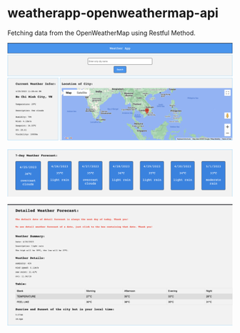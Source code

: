 # weatherapp-openweathermap-api

Fetching data from the OpenWeatherMap using Restful Method.

![alt text](https://github.com/andtr-2021/weatherapp-openweathermap-api/blob/main/Screenshot%202023-04-25%20at%2023.41.41.png)

![alt text](https://github.com/andtr-2021/weatherapp-openweathermap-api/blob/main/Screenshot%202023-04-25%20at%2023.41.54.png)

![alt text](https://github.com/andtr-2021/weatherapp-openweathermap-api/blob/main/Screenshot%202023-04-25%20at%2023.42.05.png)
